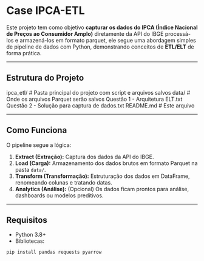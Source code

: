 # Case IPCA-ETL

Este projeto tem como objetivo **capturar os dados do IPCA (Índice Nacional de Preços ao Consumidor Amplo)** diretamente da API do IBGE processá-los e armazená-los em formato parquet, ele segue uma abordagem simples de pipeline de dados com Python, demonstrando conceitos de **ETL/ELT** de forma prática.

---

## Estrutura do Projeto


ipca_etl/ # Pasta principal do projeto com script e arquivos salvos
     data/ # Onde os arquivos Parquet serão salvos
Questão 1 - Arquitetura ELT.txt
Questão 2 - Solução para captura de dados.txt
README.md # Este arquivo


---

## Como Funciona

O pipeline segue a lógica:

1. **Extract (Extração):** Captura dos dados da API do IBGE.
2. **Load (Carga):** Armazenamento dos dados brutos em formato Parquet na pasta `data/`.
3. **Transform (Transformação):** Estruturação dos dados em DataFrame, renomeando colunas e tratando datas.
4. **Analytics (Análise):** (Opcional) Os dados ficam prontos para análise, dashboards ou modelos preditivos.

---

## Requisitos

- Python 3.8+
- Bibliotecas:

```bash
pip install pandas requests pyarrow
